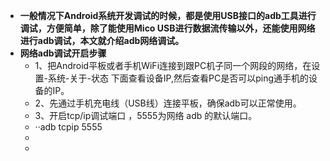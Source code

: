 - **一般情况下Android系统开发调试的时候，都是使用USB接口的adb工具进行调试，方便简单，除了能使用Mico USB进行数据流传输以外，还能使用网络进行adb调试，本文就介绍adb网络调试。**
- **网络adb调试开启步骤**
	- 1、把Android平板或者手机WiFi连接到跟PC机子同一个网段的网络，在设置-系统-关于-状态 下面查看设备IP,然后查看PC是否可以ping通手机的设备的IP。
	- 2、先通过手机充电线（USB线）连接平板，确保adb可以正常使用。
	- 3、开启tcp/ip调试端口 ，5555为网络 adb 的默认端口。
	- ··adb tcpip 5555
	-
	-